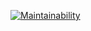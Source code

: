 [![Maintainability](https://api.codeclimate.com/v1/badges/5101ac960809b349d8ca/maintainability)](https://codeclimate.com/github/pasc2018kerc2019/magic/maintainability)